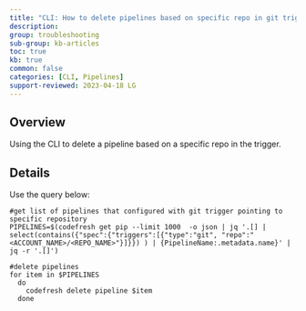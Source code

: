 ```yaml
---
title: "CLI: How to delete pipelines based on specific repo in git triggers"
description: 
group: troubleshooting
sub-group: kb-articles
toc: true
kb: true
common: false
categories: [CLI, Pipelines]
support-reviewed: 2023-04-18 LG
---
```


## Overview

Using the CLI to delete a pipeline based on a specific repo in the trigger.

## Details

Use the query below:

    
    
    #get list of pipelines that configured with git trigger pointing to specific repository
    PIPELINES=$(codefresh get pip --limit 1000  -o json | jq '.[] | select(contains({"spec":{"triggers":[{"type":"git", "repo":"<ACCOUNT_NAME>/<REPO_NAME>"}]}}) ) | {PipelineName:.metadata.name}' | jq -r '.[]')
    
    #delete pipelines
    for item in $PIPELINES
      do
        codefresh delete pipeline $item
      done 
    


